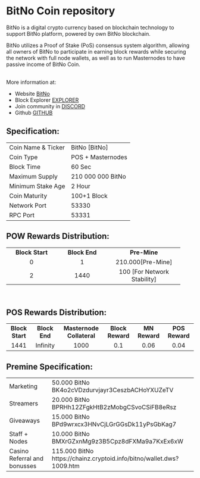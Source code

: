 <h1>BitNo Coin repository</h1>
<p> BitNo is a digital crypto currency based on blockchain technology to support BitNo platform, powered by own BitNo blockchain.<p>
<p> BitNo utilizes a Proof of Stake (PoS) consensus system algorithm, allowing all owners of BitNo to participate in earning block rewards while securing the network with full node wallets, as well as to run Masternodes to have passive income of BitNo Coin.<p>

<br> More information at: <br>
 - Website [BitNo](https://www.bitno.casino)
 - Block Explorer [EXPLORER](http://104.155.183.25:3001/)
 - Join community in [DISCORD](https://discord.gg/vQtMthrqU4)
 - Github [GITHUB](https://github.com/BitNo-777/bitno)
  
  
<h2><strong>Specification:</strong></h2>
<table>
<tbody>
<tr>
<td>Coin Name & Ticker</td>
<td>BitNo [BitNo]</td>
</tr>
<tr>
<td>Coin Type</td>
<td>POS + Masternodes</td>
</tr>
<tr>
<td>Block Time</td>
<td>60 Sec</td>
</tr>
<tr>
<td>Maximum Supply</td>
<td>210 000 000 BitNo</td>
</tr>
<tr>
<td>Minimum Stake Age</td>
<td>2 Hour</td>
</tr>
<tr>
<td>Coin Maturity</td>
<td>100+1 Block</td>
</tr>
<tr>
<td>Network Port</td>
<td>53330</td>
</tr>
<tr>
<td>RPC Port</td>
<td>53331</td>
</tr>
</tbody>
</table>
<h2><strong>POW Rewards Distribution:</strong></h2>
<table border="0" width="600" cellspacing="2" cellpadding="2">
<tr>
<td class="xl65" style="width: 120px; text-align: center;"><strong>Block Start</strong></td>
<td class="xl65" style="width: 120px; text-align: center;"><strong>Block End</strong></td>
<td class="xl65" style="width: 180px; text-align: center;"><strong>Pre-Mine</strong></td>
</tr>
<tr>
<td class="xl65" style="width: 120px; text-align: center;">0</td>
<td class="xl65" style="width: 120px; text-align: center;">1</td>
<td class="xl65" style="width: 180px; text-align: center;">210.000[Pre-Mine]</td>
</tr>
<tr>
<td class="xl65" style="width: 120px; text-align: center;">2</td>
<td class="xl65" style="width: 120px; text-align: center;">1440</td>
<td class="xl65" style="width: 180px; text-align: center;">100 [For Network Stability]</td>
</tr>
</table>
<br>
<h2><strong>POS Rewards Distribution:</strong></h2>
<table border="0" width="600" cellspacing="2" cellpadding="2"><colgroup><col width="26" /><col width="106" /><col width="98" /><col width="126" /><col width="130" /><col width="118" /></colgroup>
<tbody>
<tr>
<td class="xl65" style="width: 120px; text-align: center;"><strong>Block Start</strong></td>
<td class="xl65" style="width: 120px; text-align: center;"><strong>Block End</strong></td>
<td class="xl65" style="width: 180px; text-align: center;"><strong>Masternode Collateral</strong></td>
<td class="xl65" style="width: 120px; text-align: center;"><strong>Block Reward</strong></td>
<td class="xl65" style="width: 120px; text-align: center;"><strong>MN Reward</strong></td>
<td class="xl66" style="width: 120px; text-align: center;"><strong>POS Reward</strong></td>
</tr>
<tr>
<td class="xl65" style="width: 120px; text-align: center;">1441</td>
<td class="xl65" style="width: 120px; text-align: center;">Infinity</td>
<td class="xl65" style="width: 180px; text-align: center;">1000</td>
<td class="xl65" style="width: 120px; text-align: center;">0.1</td>
<td class="xl65" style="width: 120px; text-align: center;">0.06</td>
<td class="xl66" style="width: 120px; text-align: center;">0.04</td>
</tr>
</tbody>
</table>

<h2><strong>Premine Specification:</strong></h2>
<table>
<tbody>
<tr>
<td>Marketing</td>
<td>50.000 BitNo BK4o2cVDzdurvjayr3CeszbACHoYXUZeTV</td>
</tr>
<tr>
<td>Streamers</td>
<td>20.000 BitNo BPRHh12ZFgkHtB2zMobgCSvoCSiFB8eRsz</td>
</tr>
<tr>
<td>Giveaways</td>
<td>15.000 BitNo BPd9wrxcx3HNvCjLGrGGsDk11yPsGbKag7</td>
</tr>
<tr>
<td>Staff + Nodes</td>
<td>10.000 BitNo BMXrGZxnMg9z3B5Cpz8dFXMa9a7KxEx6xW</td>
</tr>
<tr>
<td>Casino Referral and bonusses</td>
<td>115.000 BitNo https://chainz.cryptoid.info/bitno/wallet.dws?1009.htm</td>
 </tr>
</tbody>
</table>
